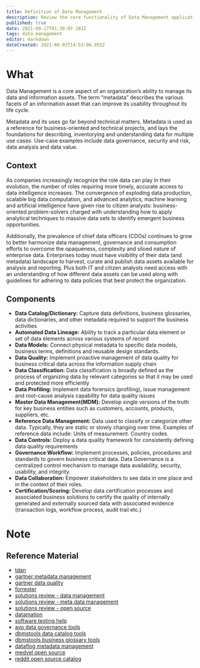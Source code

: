 ```yaml
---
title: Definition of Data Management
description: Review the core functionality of Data Management applications
published: true
date: 2021-09-17T01:30:07.181Z
tags: data management
editor: markdown
dateCreated: 2021-08-03T14:53:06.955Z
---
```


# What
Data Management is a core aspect of an organization’s ability to manage its data and information assets. The term “metadata” describes the various facets of an information asset that can improve its usability throughout its life cycle.

Metadata and its uses go far beyond technical matters. Metadata is used as a reference for business-oriented and technical projects, and lays the foundations for describing, inventorying and understanding data for multiple use cases. Use-case examples include data governance, security and risk, data analysis and data value.

## Context
As companies increasingly recognize the role data can play in their evolution, the number of roles requiring more timely, accurate access to data intelligence increases. The convergence of exploding data production, scalable big data computation, and advanced analytics, machine learning and artificial intelligence have given rise to citizen analysts: business-oriented problem-solvers charged with understanding how to apply analytical techniques to massive data sets to identify emergent business opportunities.

Additionally, the prevalence of chief data officers (CDOs) continues to grow to better harmonize data management, governance and consumption efforts to overcome the opaqueness, complexity and siloed nature of enterprise data. Enterprises today must have visibility of their data (and metadata) landscape to harvest, curate and publish data assets available for analysis and reporting. Plus both IT and citizen analysts need access with an understanding of how different data assets can be used along with guidelines for adhering to data policies that best protect the organization.

## Components
- **Data Catalog/Dictionary:** Capture data definitions, business glossaries, data dictionaries, and other metadata required to support the business activities
- **Automated Data Lineage:** Ability to track a particular data element or set of data elements across various systems of record
- **Data Models:** Connect physical metadata to specific data models, business terms, definitions and reusable design standards.
- **Data Quality:** Implement proactive management of data quality for business critical data across the information supply chain
- **Data Classification:** Data classification is broadly defined as the process of organizing data by relevant categories so that it may be used and protected more efficiently
- **Data Profiling:** Implement data forensics (profiling), issue management and root-cause analysis capability for data quality issues
- **Master Data Management(MDM):** Develop single versions of the truth for key business entities such as customers, accounts, products, suppliers, etc.
- **Reference Data Management:** Data used to classify or categorize other data. Typically, they are static or slowly changing over time. Examples of reference data include: Units of measurement. Country codes.
- **Data Controls:** Deploy a data quality framework for consistently defining data quality requirements
- **Governance Workflow:** Implement processes, policies, procedures and standards to govern business critical data.  Data Governance is a centralized control mechanism to manage data availability, security, usability, and integrity.
- **Data Collaboration:** Empower stakeholders to see data in one place and in the context of their roles.
- **Certification/Scoring:** Develop data certification processes and associated business solutions to certify the quality of internally generated and externally sourced data with associated evidence (transaction logs, workflow process, audit trail etc.)

# Note
## Reference Material
- [tdan](https://tdan.com/ten-data-management-capabilities-that-address-urgent-business-priorities/15733)
- [gartner metadata management](https://www.gartner.com/doc/reprints?id=1-24L1L50K&ct=201112&st=sb&submissionGuid=a8588894-f093-4352-8f72-e14be6e99edf)
- [gartner data quality](https://www.gartner.com/doc/reprints?id=1-1ZO87MBT&ct=200813&st=sb)
- [forrester](https://reprints2.forrester.com/#/assets/2/91/RES157467/report?utm_campaign=GBL-20-Q4-PPC-Forrester-Wave-MLDC&utm_medium=email&utm_source=Marketo)
- [solutions review - data management](https://solutionsreview.com/data-management/the-9-major-players-in-metadata-management-solutions/)
- [solutions review - meta data management](https://solutionsreview.com/data-management/7-metadata-management-solutions-vendors-to-watch-in-2019/)
- [solutions review - open source](https://solutionsreview.com/data-management/the-best-open-source-data-catalog-tools-to-consider/)
- [datamation](https://www.datamation.com/big-data/metadata-management-tools/)
- [software testing help](https://www.softwaretestinghelp.com/data-governance-tools/)
- [avo data governance tools](https://www.avo.app/blog/16-data-governance-tools-to-improve-data-usability-and-security-in-2020)
- [dbmstools data catalog tools](https://dbmstools.com/categories/data-catalogs)
- [dbmstools business glossary tools](https://dbmstools.com/categories/business-glossary-tools)
- [dataflog metadata management](https://datafloq.com/read/metadata-management-platforms-efficient-data/6560)
- [medvel open source](https://medevel.com/15-data-portals-opensource/)
- [reddit open source catalog](https://www.reddit.com/r/BusinessIntelligence/comments/lgezix/opensource_metadata_catalog_amundsen_vs_metacat/)
